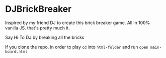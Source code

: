 # DJBrickBreaker

Inspired by my friend DJ to create this brick breaker game. All in 100% vanilla JS. that's pretty much it. 

Say Hi To DJ by breaking all the bricks

If you clone the repo, in order to play ```cd``` into ```html-folder``` and run ```open main-board.html```
